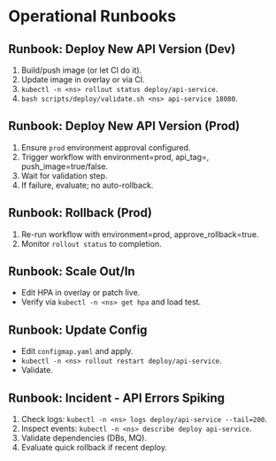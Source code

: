 # Operational Runbooks

## Runbook: Deploy New API Version (Dev)
1. Build/push image (or let CI do it).
2. Update image in overlay or via CI.
3. `kubectl -n <ns> rollout status deploy/api-service`.
4. `bash scripts/deploy/validate.sh <ns> api-service 18080`.

## Runbook: Deploy New API Version (Prod)
1. Ensure `prod` environment approval configured.
2. Trigger workflow with environment=prod, api_tag=<tag>, push_image=true/false.
3. Wait for validation step.
4. If failure, evaluate; no auto-rollback.

## Runbook: Rollback (Prod)
1. Re-run workflow with environment=prod, approve_rollback=true.
2. Monitor `rollout status` to completion.

## Runbook: Scale Out/In
- Edit HPA in overlay or patch live.
- Verify via `kubectl -n <ns> get hpa` and load test.

## Runbook: Update Config
- Edit `configmap.yaml` and apply.
- `kubectl -n <ns> rollout restart deploy/api-service`.
- Validate.

## Runbook: Incident - API Errors Spiking
1. Check logs: `kubectl -n <ns> logs deploy/api-service --tail=200`.
2. Inspect events: `kubectl -n <ns> describe deploy api-service`.
3. Validate dependencies (DBs, MQ).
4. Evaluate quick rollback if recent deploy.

